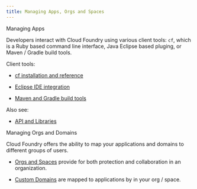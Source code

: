 ```yaml
---
title: Managing Apps, Orgs and Spaces
---
```


Managing Apps

Developers interact with Cloud Foundry using various client tools: `cf`, which is a Ruby based command line interface, Java Eclipse based pluging, or Maven / Gradle build tools.

Client tools:

* [cf installation and reference](cf/index.html)

* [Eclipse IDE integration](ide/index.html)

* [Maven and Gradle build tools](build-tools/index.html)

Also see:

* [API and Libraries](libs/index.html)

Managing Orgs and Domains

Cloud Foundry offers the ability to map your applications and domains to different groups of users.

* [Orgs and Spaces](orgs-and-spaces.html) provide for both protection and collaboration in an organization.

* [Custom Domains](custom-domains/index.html) are mapped to applications by in your org / space.

